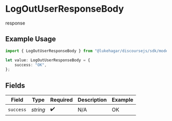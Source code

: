 # LogOutUserResponseBody

response

## Example Usage

```typescript
import { LogOutUserResponseBody } from "@lukehagar/discoursejs/sdk/models/operations";

let value: LogOutUserResponseBody = {
    success: "OK",
};
```

## Fields

| Field              | Type               | Required           | Description        | Example            |
| ------------------ | ------------------ | ------------------ | ------------------ | ------------------ |
| `success`          | *string*           | :heavy_check_mark: | N/A                | OK                 |